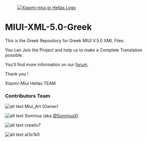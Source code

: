 <dl><dd><a href="https://xiaomi-miui.gr/" target="_blank"><img src="https://raw.githubusercontent.com/Xiaomi-Miui-Hellas/MIUI-XML-5.0-Greek/master/Greek/main/Browser.apk/assets/quicklinks4-el-rGR/miui-hellas.png" border="0" alt="Xiaomi-miui.gr Hellas Logo"></a></dd></dl>

MIUI-XML-5.0-Greek
==================

This is the Greek Repository for Greek MIUI V.5.0 XML Files.

You can Join the Project and help us to make a Complete Translation possible.

You'll find more information on our [forum](https://xiaomi-miui.gr/community/).

Thank you !

Xiaomi-Miui Hellas TEAM


### Contributors Team 

![alt text](https://xiaomi-miui.gr/community/wcf/images/avatars/e7/126-e71dc494179ddb8ce1f843030270c6b75d7946be.png "Miui_Art") Miui_Art (Owner)

![alt text](https://xiaomi-miui.gr/community/wcf/images/avatars/ad/221-ad039e16423900a74388e0fe2b848784a7713288-128.jpg "Somnius") Somnius (aka [@SomniusX](http://twitter.com/SomniusX))

![alt text](https://xiaomi-miui.gr/community/wcf/images/avatars/20/154-201c774165b5a24908521be1b7bccea169f6092a.jpg "creativ7") creativ7

![alt text](https://xiaomi-miui.gr/community/wcf/images/avatars/32/119-326016a915cf2d036a0f468aafac0c6865cdd207. "al3x1k0") al3x1k0